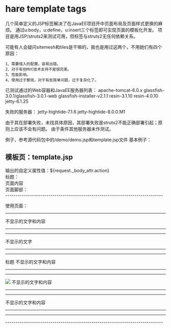 hare template tags
=======

几个简单定义的JSP标签解决了在JavaEE项目开中页面布局及页面样式更换的麻烦。
通过u:body，u:define，u:insert三个标签即可实现页面的模板化开发。
项目是用JSP/struts2来测试可用，但标签与struts2无任何依赖关系。



可能有人会疑问sitemesh和tiles是干嘛的，我也是用过这两个，不用她们有四个原因：

	1、需要侵入的配置，容易出错。
	2、对于有些MVC技术支持不是很完美。
	3、性能影响。
	4、使用过于繁琐，对于有些简单问题，过于复杂化了。



已测试通过的Web容器和JavaEE服务器列表：
apache-tomcat-6.0.x
glassfish-3.0.1/glassfish-3.0.1-web
glassfish-installer-v2.1.1
resin-3.1.10
resin-4.0.10
jetty-6.1.25

失败的服务器：
jetty-hightide-7.1.6
jetty-hightide-8.0.0.M1

由于其在部署失败，未找具体原因，其部署失败是struts2不能正确部署引起；原则上应该不会有问题。
由于条件其他服务器未作测试。

例子，参考源代码包中的/demo/demo.jsp和template.jsp文件 基本例子：

模板页：template.jsp
-----------------------------------------------------------------------------
<body>
输出的自定义属性值：${request._body_attr.action}
<div>
   标题：<u:insert name="header" />
</div>
<div>
   页面内容<u:insert name="body" />
</div>
<div>
  页面脚部：<u:insert name="footer" />
</div>
</body>
-----------------------------------------------------------------------------

使用页面：

-----------------------------------------------------------------------------
不显示的文字和内容<hr/><hr/>
<body>
<u:body template="template.jsp" action="自定义属性值"   >
不显示的文字<hr/><hr/>
        <u:define name="header">标题</u:define>
不显示的文字和内容<hr/><hr/>
        <u:define name="body">
                <img src="http://www.google.com.hk/intl/zh-CN/images/logo_cn.png" />
        </u:define> 
不显示的文字和内容<hr/><hr/>

</body>
不显示的文字和内容<hr/><hr/>
-----------------------------------------------------------------------------